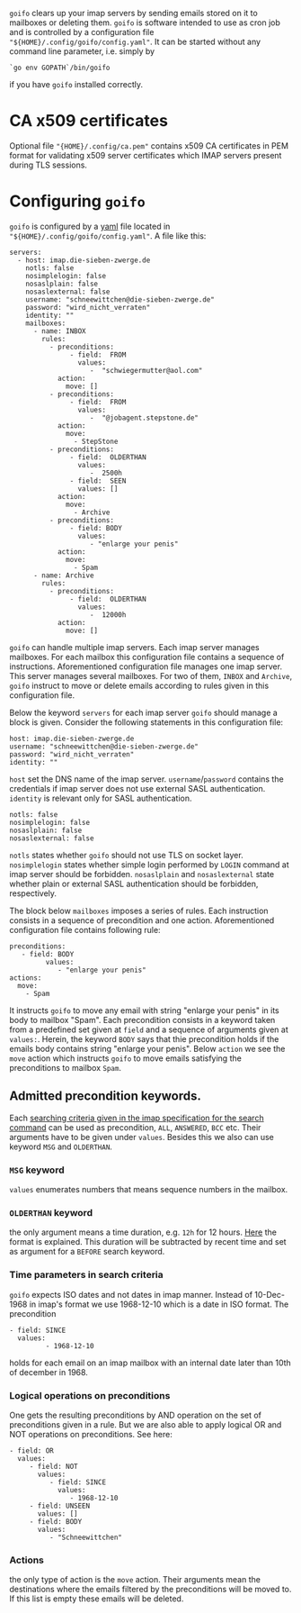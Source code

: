 `goifo` clears up your imap servers by sending emails stored on
it to mailboxes or deleting them. `goifo` is software intended
to use as cron job and is controlled by a configuration file
`"${HOME}/.config/goifo/config.yaml"`.  It can be started without any
command line parameter, i.e. simply by

	`go env GOPATH`/bin/goifo

if you have `goifo` installed correctly.

# CA x509 certificates

Optional file `"{HOME}/.config/ca.pem"` contains x509 CA certificates
in PEM format for validating x509 server certificates which IMAP servers
present during TLS sessions.

# Configuring `goifo`

`goifo` is configured by a [yaml](http://yaml.org) file located in
`"${HOME}/.config/goifo/config.yaml"`.  A file like this:

	servers:
	  - host: imap.die-sieben-zwerge.de
	    notls: false
	    nosimplelogin: false
	    nosaslplain: false
	    nosaslexternal: false
	    username: "schneewittchen@die-sieben-zwerge.de"
	    password: "wird_nicht_verraten"
	    identity: ""
	    mailboxes:
	      - name: INBOX
	        rules:
	          - preconditions:
	               - field:  FROM
	                 values:
	                    -  "schwiegermutter@aol.com"
	            action:
	              move: []
	          - preconditions:
	               - field:  FROM
	                 values:
	                    -  "@jobagent.stepstone.de"
	            action:
	              move:
	                - StepStone
	          - preconditions:
	               - field:  OLDERTHAN
	                 values:
	                    -  2500h
	               - field:  SEEN
	                 values: []
	            action:
	              move:
	                - Archive
	          - preconditions:
	               - field: BODY
	                 values:
	                    - "enlarge your penis"
	            action:
	              move:
	                - Spam
	      - name: Archive
	        rules:
	          - preconditions:
	               - field:  OLDERTHAN
	                 values:
	                    -  12000h
	            action:
	              move: []

`goifo` can handle multiple imap servers.  Each imap server manages
mailboxes.  For each mailbox this configuration file contains a sequence of
instructions.  Aforementioned configuration file manages one imap server.
This server manages several mailboxes.  For two of them, `INBOX` and
`Archive`, `goifo` instruct to move or delete emails according to rules
given in this configuration file.

Below the keyword `servers` for each imap server `goifo` should manage a
block is given.  Consider the following statements in this configuration
file:

	host: imap.die-sieben-zwerge.de
	username: "schneewittchen@die-sieben-zwerge.de"
	password: "wird_nicht_verraten"
	identity: ""

`host` set the DNS name of the imap server.  `username`/`password`
contains the credentials if imap server does not use external SASL
authentication.  `identity` is relevant only for SASL authentication.

	notls: false
	nosimplelogin: false
	nosaslplain: false
	nosaslexternal: false

`notls` states whether `goifo` should not use TLS on socket layer.
`nosimplelogin` states whether simple login performed by `LOGIN`
command at imap server should be forbidden.  `nosaslplain` and
`nosaslexternal` state whether plain or external SASL authentication
should be forbidden, respectively.

The block below `mailboxes` imposes a series of rules.  Each instruction
consists in a sequence of precondition and one action.  Aforementioned
configuration file contains following rule:

	preconditions:
	   - field: BODY
             values:
                - "enlarge your penis"
	actions:
	  move:
	    - Spam

It instructs `goifo` to move any email with string "enlarge your
penis" in its body to mailbox "Spam".  Each precondition consists in
a keyword taken from a predefined set given at `field` and a sequence
of arguments given at `values:`.  Herein, the keyword `BODY` says that
thie precondition holds if the emails body contains string "enlarge
your penis".  Below `action` we see the `move` action which instructs
`goifo` to move emails satisfying the preconditions to mailbox `Spam`.


## Admitted precondition keywords.

Each [searching criteria given in the imap specification for the search command](https://www.ietf.org/rfc/rfc3501.html#section-6.4.4)
can be used as precondition, `ALL`, `ANSWERED`, `BCC` etc.  Their
arguments have to be given under `values`.  Besides this we also can use
keyword `MSG` and `OLDERTHAN`.

### `MSG` keyword

`values` enumerates numbers that means sequence numbers in the mailbox.

### `OLDERTHAN` keyword

the only argument means a time duration, e.g. `12h` for 12 hours.
[Here](https://pkg.go.dev/time@go1.20.6#ParseDuration) the format is explained.
This duration will be subtracted by recent time and set as argument for a
`BEFORE` search keyword.

### Time parameters in search criteria

`goifo` expects ISO dates and not dates in imap manner.  Instead of
10-Dec-1968 in imap's format we use 1968-12-10 which is a date in
ISO format.  The precondition

	- field: SINCE
	  values:
             - 1968-12-10

holds for each email on an imap mailbox with an internal date later than
10th of december in 1968.


### Logical operations on preconditions

One gets the resulting preconditions by AND operation on the set of
preconditions given in a rule.  But we are also able to apply logical
OR and NOT operations on preconditions.  See here:

	- field: OR
	  values:
	     - field: NOT
	       values:
	          - field: SINCE
	            values:
	               - 1968-12-10
	     - field: UNSEEN
	       values: []
	     - field: BODY
	       values:
	          - "Schneewittchen"

### Actions

the only type of action is the `move` action.  Their arguments mean
the destinations where the emails filtered by the preconditions will be
moved to.  If this list is empty these emails will be deleted.
